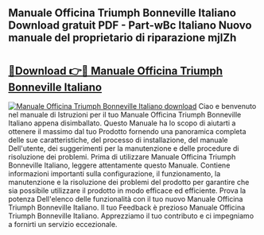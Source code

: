 ## Manuale Officina Triumph Bonneville Italiano Download gratuit PDF - Part-wBc Italiano Nuovo manuale del proprietario di riparazione mjlZh

# <h2><a href="http://dfg8m4k.blite.top/?on=Manuale+Officina+Triumph+Bonneville+Italiano">🔗Download 👉🔴 Manuale Officina Triumph Bonneville Italiano</a></h2>

[![Manuale Officina Triumph Bonneville Italiano download](https://i.imgur.com/lujVjoI.png)](http://dfg8m4k.blite.top/?on=Manuale+Officina+Triumph+Bonneville+Italiano)
Ciao e benvenuto nel manuale di Istruzioni per il tuo Manuale Officina Triumph Bonneville Italiano appena disimballato. Questo Manuale ha lo scopo di aiutarti a ottenere il massimo dal tuo Prodotto fornendo una panoramica completa delle sue caratteristiche, del processo di installazione, del manuale Dell'utente, dei suggerimenti per la manutenzione e delle procedure di risoluzione dei problemi. Prima di utilizzare Manuale Officina Triumph Bonneville Italiano, leggere attentamente questo Manuale. Contiene informazioni importanti sulla configurazione, il funzionamento, la manutenzione e la risoluzione dei problemi del prodotto per garantire che sia possibile utilizzare il prodotto in modo efficace ed efficiente. Prova la potenza Dell'elenco delle funzionalità con il tuo nuovo Manuale Officina Triumph Bonneville Italiano. Il tuo Feedback è prezioso Manuale Officina Triumph Bonneville Italiano. Apprezziamo il tuo contributo e ci impegniamo a fornirti un servizio eccezionale.
